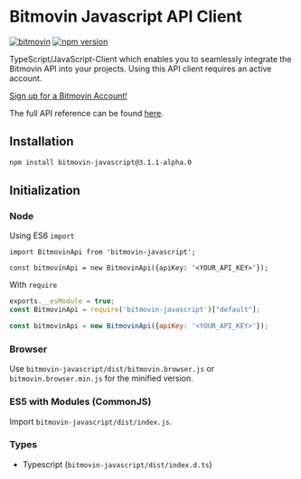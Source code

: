 # Bitmovin Javascript API Client
[![bitmovin](http://bitmovin-a.akamaihd.net/webpages/bitmovin-logo-github.png)](http://www.bitmovin.com)
[![npm version](https://badge.fury.io/js/bitmovin-javascript.svg)](https://badge.fury.io/js/bitmovin-javascript)

TypeScript/JavaScript-Client which enables you to seamlessly integrate the Bitmovin API into your projects. Using this API client requires an active account.

[Sign up for a Bitmovin Account!](https://dashboard.bitmovin.com/signup)

The full API reference can be found [here](https://bitmovin.com/docs).

Installation
------------

``` bash
npm install bitmovin-javascript@3.1.1-alpha.0
```

Initialization
----------

### Node

Using ES6 `import`
```es6
import BitmovinApi from 'bitmovin-javascript';

const bitmovinApi = new BitmovinApi({apiKey: '<YOUR_API_KEY>'});
```

With `require`
```js
exports.__esModule = true;
const BitmovinApi = require('bitmovin-javascript')["default"];

const bitmovinApi = new BitmovinApi({apiKey: '<YOUR_API_KEY>'});
```

### Browser

Use `bitmovin-javascript/dist/bitmovin.browser.js` or `bitmovin.browser.min.js` for the minified version.

### ES5 with Modules (CommonJS)

Import `bitmovin-javascript/dist/index.js`.

### Types

- Typescript (`bitmovin-javascript/dist/index.d.ts`)
